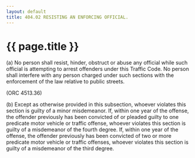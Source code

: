 ```yaml
---
layout: default 
title: 404.02 RESISTING AN ENFORCING OFFICIAL.
---
```


{{ page.title }}
================

​(a) No person shall resist, hinder, obstruct or abuse any official
while such official is attempting to arrest offenders under this Traffic
Code. No person shall interfere with any person charged under such
sections with the enforcement of the law relative to public streets.

(ORC 4513.36)

​(b) Except as otherwise provided in this subsection, whoever violates
this section is guilty of a minor misdemeanor. If, within one year of
the offense, the offender previously has been convicted of or pleaded
guilty to one predicate motor vehicle or traffic offense, whoever
violates this section is guilty of a misdemeanor of the fourth degree.
If, within one year of the offense, the offender previously has been
convicted of two or more predicate motor vehicle or traffic offenses,
whoever violates this section is guilty of a misdemeanor of the third
degree.
